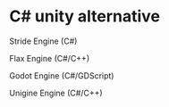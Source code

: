 # C# unity alternative

Stride Engine (C#)

Flax Engine (C#/C++)

Godot Engine (C#/GDScript)

Unigine Engine (C#/C++)
